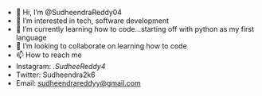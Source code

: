 - 👋 Hi, I’m @SudheendraReddy04
- 👀 I’m interested in tech, software development
- 🌱 I’m currently learning how to code...starting off with python as my first language 
- 💞️ I’m looking to collaborate on learning how to code
- 📫 How to reach me
- Instagram: _.SudheeReddy4_
- Twitter: Sudheendra2k6
- Email: sudheendrareddyy@gmail.com

<!---
SudheendraReddy04/SudheendraReddy04 is a ✨ special ✨ repository because its `README.md` (this file) appears on your GitHub profile.
You can click the Preview link to take a look at your changes.
--->
